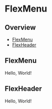 # FlexMenu

## Overview

* [FlexMenu](#flexmenu)
* [FlexHeader](#flexheader)

## FlexMenu

Hello, World!

## FlexHeader

Hello, World!
